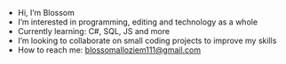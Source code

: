 - Hi, I’m Blossom
- I’m interested in programming, editing and technology as a whole
- Currently learning: C#, SQL, JS and more
- I’m looking to collaborate on small coding projects to improve my skills
- How to reach me: blossomalloziem111@gmail.com

<!---
Blossom-A/Blossom-A is a ✨ special ✨ repository because its `README.md` (this file) appears on your GitHub profile.
You can click the Preview link to take a look at your changes.
--->
